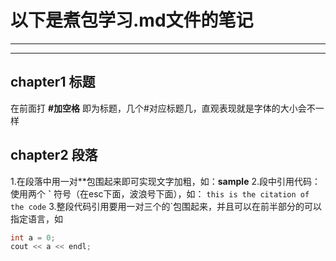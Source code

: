 # 以下是煮包学习.md文件的笔记
***
***
## chapter1 标题
在前面打 **#加空格** 即为标题，几个#对应标题几，直观表现就是字体的大小会不一样
## chapter2 段落
1.在段落中用一对**包围起来即可实现文字加粗，如：**sample**
2.段中引用代码：使用两个 **\`** 符号（在esc下面，波浪号下面），如：  `this is the citation of the code`
3.整段代码引用要用一对三个的\`包围起来，并且可以在前半部分的可以指定语言，如
```c++
int a = 0;
cout << a << endl;
```

